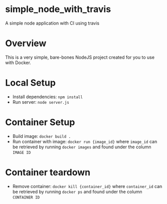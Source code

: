 # simple_node_with_travis
A simple node application with CI using travis

# Overview
This is a very simple, bare-bones NodeJS project created for you to use with Docker.

# Local Setup
* Install dependencies: `npm install`
* Run server: `node server.js`

# Container Setup
* Build image: `docker build .`
* Run container with image: `docker run {image_id}` where `image_id` can be retrieved by running `docker images` and found under the column `IMAGE ID`

# Container teardown
* Remove container: `docker kill {container_id}` where `container_id` can be retrieved by running `docker ps` and found under the column `CONTAINER ID`
